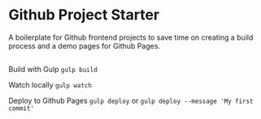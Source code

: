 # Github Project Starter
A boilerplate for Github frontend projects to save time on creating a build process and a demo pages for Github Pages.

## 

Build with Gulp
`gulp build`

Watch locally
`gulp watch`

Deploy to Github Pages
`gulp deploy`
or
`gulp deploy --message 'My first commit'`  


